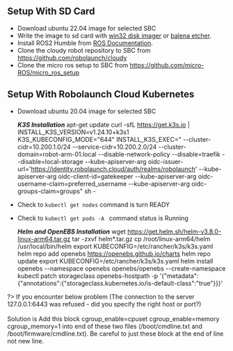 ## **Setup With SD Card**
* Download ubuntu 22.04 image for selected SBC
* Write the image to sd card with <a href="https://win32diskimager.org/">win32 disk imager</a> or <a href="https://www.balena.io/etcher">balena etcher</a>.
* Install ROS2 Humble from <a href="https://docs.ros.org/en/humble/index.html">ROS Documentation</a>.
* Clone the cloudy robot repository to SBC from https://github.com/robolaunch/cloudy
* Clone the micro ros setup to SBC from https://github.com/micro-ROS/micro_ros_setup

## **Setup With Robolaunch Cloud Kubernetes**
* Download ubuntu 20.04 image for selected SBC

    ***K3S Installation*** 
        apt-get update 
        curl -sfL https://get.k3s.io | INSTALL_K3S_VERSION=v1.24.10+k3s1 K3S_KUBECONFIG_MODE="644" INSTALL_K3S_EXEC="  --cluster-cidr=10.200.1.0/24 --service-cidr=10.200.2.0/24    --cluster-domain=robot-arm-01.local --disable-network-policy --disable=traefik --disable=local-storage --kube-apiserver-arg oidc-issuer-url='https://identity.robolaunch.cloud/auth/realms/robolaunch' --kube-apiserver-arg oidc-client-id=gatekeeper --kube-apiserver-arg oidc-username-claim=preferred_username --kube-apiserver-arg oidc-groups-claim=groups" sh - 
* Check to ```kubectl get nodes``` command is turn READY
* Check to ```kubectl get pods -A ``` command status is Running

    ***Helm and OpenEBS Installation***
        wget https://get.helm.sh/helm-v3.8.0-linux-arm64.tar.gz
        tar -zxvf helm*.tar.gz
        cp /root/linux-arm64/helm /usr/local/bin/helm
        export KUBECONFIG=/etc/rancher/k3s/k3s.yaml
        helm repo add openebs https://openebs.github.io/charts 
        helm repo update
        export KUBECONFIG=/etc/rancher/k3s/k3s.yaml
        helm install openebs --namespace openebs openebs/openebs --create-namespace
        kubectl patch storageclass openebs-hostpath -p '{"metadata": {"annotations":{"storageclass.kubernetes.io/is-default-class":"true"}}}'

?> If you encounter below problem (The connection to the server 127.0.0.1:6443 was refused - did you specify the right host or port?)</br></br>
Solution is Add this block cgroup_enable=cpuset cgroup_enable=memory cgroup_memory=1 into end of these two files (/boot/cmdline.txt and /boot/firmware/cmdline.txt). Be careful to just these block at the end of line not new line.

